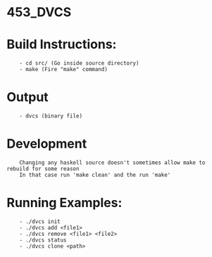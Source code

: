 # 453_DVCS

# Build Instructions:
        - cd src/ (Go inside source directory)
        - make (Fire "make" command)

# Output
        - dvcs (binary file)

# Development
        Changing any haskell source doesn't sometimes allow make to rebuild for some reason
        In that case run 'make clean' and the run 'make' 

# Running Examples:
        - ./dvcs init
        - ./dvcs add <file1>
        - ./dvcs remove <file1> <file2>
        - ./dvcs status
        - ./dvcs clone <path>
